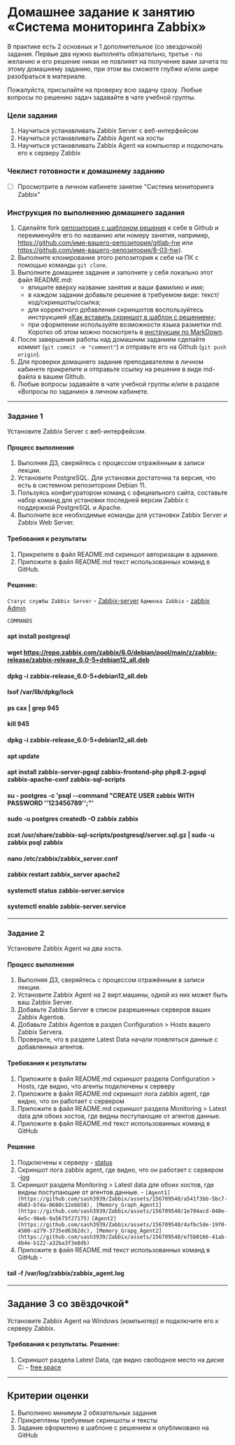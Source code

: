 # Домашнее задание к занятию «Система мониторинга Zabbix»

В практике есть 2 основных и 1 дополнительное (со звездочкой) задания. Первые два нужно выполнять обязательно, третье - по желанию и его решение никак не повлияет на получение вами зачета по этому домашнему заданию, при этом вы сможете глубже и/или шире разобраться в материале. 

Пожалуйста, присылайте на проверку всю задачу сразу. Любые вопросы по решению задач задавайте в чате учебной группы.

### Цели задания
1. Научиться устанавливать Zabbix Server c веб-интерфейсом
2. Научиться устанавливать Zabbix Agent на хосты
3. Научиться устанавливать Zabbix Agent на компьютер и подключать его к серверу Zabbix 

### Чеклист готовности к домашнему заданию
- [ ] Просмотрите в личном кабинете занятие "Система мониторинга Zabbix" 

### Инструкция по выполнению домашнего задания

1. Сделайте fork [репозитория c шаблоном решения](https://github.com/netology-code/sys-pattern-homework) к себе в Github и переименуйте его по названию или номеру занятия, например, https://github.com/имя-вашего-репозитория/gitlab-hw или https://github.com/имя-вашего-репозитория/8-03-hw).
2. Выполните клонирование этого репозитория к себе на ПК с помощью команды `git clone`.
3. Выполните домашнее задание и заполните у себя локально этот файл README.md:
   - впишите вверху название занятия и ваши фамилию и имя;
   - в каждом задании добавьте решение в требуемом виде: текст/код/скриншоты/ссылка;
   - для корректного добавления скриншотов воспользуйтесь инструкцией [«Как вставить скриншот в шаблон с решением»](https://github.com/netology-code/sys-pattern-homework/blob/main/screen-instruction.md);
   - при оформлении используйте возможности языка разметки md. Коротко об этом можно посмотреть в [инструкции по MarkDown](https://github.com/netology-code/sys-pattern-homework/blob/main/md-instruction.md).
4. После завершения работы над домашним заданием сделайте коммит (`git commit -m "comment"`) и отправьте его на Github (`git push origin`).
5. Для проверки домашнего задания преподавателем в личном кабинете прикрепите и отправьте ссылку на решение в виде md-файла в вашем Github.
6. Любые вопросы задавайте в чате учебной группы и/или в разделе «Вопросы по заданию» в личном кабинете.

---

### Задание 1 

Установите Zabbix Server с веб-интерфейсом.

#### Процесс выполнения
1. Выполняя ДЗ, сверяйтесь с процессом отражённым в записи лекции.
2. Установите PostgreSQL. Для установки достаточна та версия, что есть в системном репозитороии Debian 11.
3. Пользуясь конфигуратором команд с официального сайта, составьте набор команд для установки последней версии Zabbix с поддержкой PostgreSQL и Apache.
4. Выполните все необходимые команды для установки Zabbix Server и Zabbix Web Server.

#### Требования к результаты 
1. Прикрепите в файл README.md скриншот авторизации в админке.
2. Приложите в файл README.md текст использованных команд в GitHub.


#### Решение:
`Статус службы Zabbix Server` - [Zabbix-server](https://github.com/sash3939/Zabbix/assets/156709540/b3a44590-590c-4b24-8c93-b324e7e66fcb)
`Админка Zabbix` - [zabbix Admin](https://github.com/sash3939/Zabbix/assets/156709540/db49dccd-b40c-4231-8ad1-ef4dc3c61007)


`COMMANDS`
#### apt install postgresql ####
#### wget https://repo.zabbix.com/zabbix/6.0/debian/pool/main/z/zabbix-release/zabbix-release_6.0-5+debian12_all.deb ####
#### dpkg -i zabbix-release_6.0-5+debian12_all.deb ####
#### lsof /var/lib/dpkg/lock ####
#### ps cax | grep 945 ####
#### kill 945 ####
#### dpkg -i zabbix-release_6.0-5+debian12_all.deb ####
#### apt update ####
#### apt install zabbix-server-pgsql zabbix-frontend-php php8.2-pgsql zabbix-apache-conf zabbix-sql-scripts ####
#### su - postgres -c 'psql --command "CREATE USER zabbix WITH PASSWORD '\'123456789\'';"' ####
#### sudo -u postgres createdb -O zabbix zabbix ####
#### zcat /usr/share/zabbix-sql-scripts/postgresql/server.sql.gz | sudo -u zabbix psql zabbix ####
#### nano /etc/zabbix/zabbix_server.conf ####
#### zabbix restart zabbix_server apache2 ####
#### systemctl status zabbix-server.service ####
#### systemctl enable zabbix-server.service ####
---

### Задание 2 

Установите Zabbix Agent на два хоста.

#### Процесс выполнения
1. Выполняя ДЗ, сверяйтесь с процессом отражённым в записи лекции.
2. Установите Zabbix Agent на 2 вирт.машины, одной из них может быть ваш Zabbix Server.
3. Добавьте Zabbix Server в список разрешенных серверов ваших Zabbix Agentов.
4. Добавьте Zabbix Agentов в раздел Configuration > Hosts вашего Zabbix Servera.
5. Проверьте, что в разделе Latest Data начали появляться данные с добавленных агентов.

#### Требования к результаты 
1. Приложите в файл README.md скриншот раздела Configuration > Hosts, где видно, что агенты подключены к серверу
2. Приложите в файл README.md скриншот лога zabbix agent, где видно, что он работает с сервером
3. Приложите в файл README.md скриншот раздела Monitoring > Latest data для обоих хостов, где видны поступающие от агентов данные.
4. Приложите в файл README.md текст использованных команд в GitHub

#### Решение
1. Подключены к серверу - [status](https://github.com/sash3939/Zabbix/assets/156709540/f8374bb6-8b84-46be-aca5-481c9ee103c6)
2. Скриншот лога zabbix agent, где видно, что он работает с сервером -[log](https://github.com/sash3939/Zabbix/assets/156709540/b3f73406-98cd-46e8-9cc5-9e8b6d777cee)
3. Скриншот раздела Monitoring > Latest data для обоих хостов, где видны поступающие от агентов данные. -
`[Agent1](https://github.com/sash3939/Zabbix/assets/156709540/a541f3bb-5bc7-4b83-b74a-0680c12ebb58), [Memory_Graph_Agent1](https://github.com/sash3939/Zabbix/assets/156709540/1e704acd-040e-4e5c-96e6-9a5675f27175)`
`[Agent2](https://github.com/sash3939/Zabbix/assets/156709540/4afbc5de-19f0-4500-a279-3735ed6362dc), [Memory_Grapg_Agent2](https://github.com/sash3939/Zabbix/assets/156709540/e75b0166-41ab-4b4e-b122-a32ba3f3e8db)`
5. Приложите в файл README.md текст использованных команд в GitHub -
#### tail -f /var/log/zabbix/zabbix_agent.log ####

---
## Задание 3 со звёздочкой*
Установите Zabbix Agent на Windows (компьютер) и подключите его к серверу Zabbix.

#### Требования к результаты. Решение:
1. Скриншот раздела Latest Data, где видно свободное место на диске C: - [free space](https://github.com/sash3939/Zabbix/assets/156709540/fca2ccf5-d082-4607-b5ef-b19681ab79e3)

--- 

## Критерии оценки

1. Выполнено минимум 2 обязательных задания
2. Прикреплены требуемые скриншоты и тексты 
3. Задание оформлено в шаблоне с решением и опубликовано на GitHub
